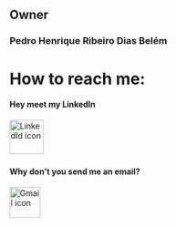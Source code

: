 <h2>Owner</h1>
<h3>Pedro Henrique Ribeiro Dias Belém</h5>
<h1>How to reach me:</h1>
<h4>Hey meet my LinkedIn</h5>
<a href=https://www.linkedin.com/in/pedro-belém-49909424b/ target="_blank" rel="noopener noreferrer">
  <img height=60 weidth=80 src="https://cdn.jsdelivr.net/gh/devicons/devicon@latest/icons/linkedin/linkedin-original.svg" alt="LinkedId icon" />
<a/><br>
  <h4>Why don't you send me an email?</h4>
<a href="mailto:pedro.belem@ucsal.edu.br?subject=Assunto do Email&body=Corpo do email" target="_blank rel="noopener noreferrer">
  <img height=54 weidth=72 src="https://upload.wikimedia.org/wikipedia/commons/7/7e/Gmail_icon_%282020%29.svg" alt="Gmail icon"
</a>


<!--
**pbelem/pbelem** is a ✨ _special_ ✨ repository because its `README.md` (this file) appears on your GitHub profile.

Here are some ideas to get you started:

- 🔭 I’m currently working on ...
- 🌱 I’m currently learning ...
- 👯 I’m looking to collaborate on ...
- 🤔 I’m looking for help with ...
- 💬 Ask me about ...
- 📫 How to reach me: ...
- 😄 Pronouns: ...
- ⚡ Fun fact: ...
-->
